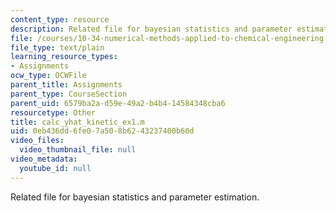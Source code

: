 ```yaml
---
content_type: resource
description: Related file for bayesian statistics and parameter estimation.
file: /courses/10-34-numerical-methods-applied-to-chemical-engineering-fall-2005/0eb436dd6fe07a508b6243237400b60d_calc_yhat_kinetic_ex1.m
file_type: text/plain
learning_resource_types:
- Assignments
ocw_type: OCWFile
parent_title: Assignments
parent_type: CourseSection
parent_uid: 6579ba2a-d59e-49a2-b4b4-14584348cba6
resourcetype: Other
title: calc_yhat_kinetic_ex1.m
uid: 0eb436dd-6fe0-7a50-8b62-43237400b60d
video_files:
  video_thumbnail_file: null
video_metadata:
  youtube_id: null
---
```

Related file for bayesian statistics and parameter estimation.

